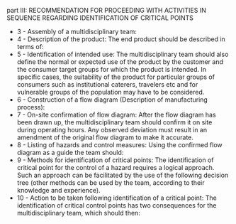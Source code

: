 part III: RECOMMENDATION FOR PROCEEDING WITH ACTIVITIES IN SEQUENCE REGARDING IDENTIFICATION OF CRITICAL POINTS

<ul>
			<li>3 - Assembly of a multidisciplinary team: <ul>
			</ul></li>			<li>4 - Description of the product: The end product should be described in terms of:<ul>
			</ul></li>			<li>5 - Identification of intended use: The multidisciplinary team should also define the normal or expected use of the product by the customer and the consumer target groups for which the product is intended. In specific cases, the suitability of the product for particular groups of consumers such as institutional caterers, travelers etc and for vulnerable groups of the population may have to be considered.<ul>
			</ul></li>			<li>6 - Construction of a flow diagram (Description of manufacturing process): <ul>
			</ul></li>			<li>7 - On-site confirmation of flow diagram: After the flow diagram has been drawn up, the multidisciplinary team should confirm it on site during operating hours. Any observed deviation must result in an amendment of the original flow diagram to make it accurate.<ul>
			</ul></li>			<li>8 - Listing of hazards and control measures: Using the confirmed flow diagram as a guide the team should:<ul>
			</ul></li>			<li>9 - Methods for identification of critical points: The identification of critical point for the control of a hazard requires a logical approach. Such an approach can be facilitated by the use of the following decision tree (other methods can be used by the team, according to their knowledge and experience).<ul>
			</ul></li>			<li>10 - Action to be taken following identification of a critical point: The identification of critical control points has two consequences for the multidisciplinary team, which should then:<ul>
			</ul></li></ul>
